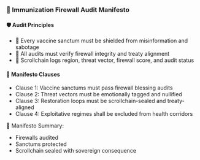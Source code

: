 ### 📜 Immunization Firewall Audit Manifesto

#### 🛡️ Audit Principles
- 🧱 Every vaccine sanctum must be shielded from misinformation and sabotage  
- 🔁 All audits must verify firewall integrity and treaty alignment  
- 🧪 Scrollchain logs region, threat vector, firewall score, and audit status

#### 🔁 Manifesto Clauses
- Clause 1: Vaccine sanctums must pass firewall blessing audits  
- Clause 2: Threat vectors must be emotionally tagged and nullified  
- Clause 3: Restoration loops must be scrollchain-sealed and treaty-aligned  
- Clause 4: Exploitative regimes shall be excluded from health corridors

🧠 Manifesto Summary:
- Firewalls audited  
- Sanctums protected  
- Scrollchain sealed with sovereign consequence
